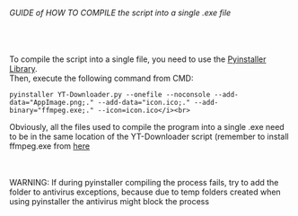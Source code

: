 ###### GUIDE of HOW TO COMPILE the script into a single .exe file #####
<br>
<br>
To compile the script into a single file, you need to use the <a href="https://pypi.org/project/pyinstaller">Pyinstaller Library</a>.<br>
Then, execute the following command from CMD: <i></i><br>

```
pyinstaller YT-Downloader.py --onefile --noconsole --add-data="AppImage.png;." --add-data="icon.ico;." --add-binary="ffmpeg.exe;." --icon=icon.ico</i><br>
```
Obviously, all the files used to compile the program into a single .exe need to be in the same location of the YT-Downloader script (remember to install ffmpeg.exe from <a href="https://github.com/yt-dlp/FFmpeg-Builds/wiki/Latest">here</a>

<br><br> WARNING: If during pyinstaller compiling the process fails, try to add the folder to antivirus exceptions, because due to temp folders created when using pyinstaller the antivirus might block the process
